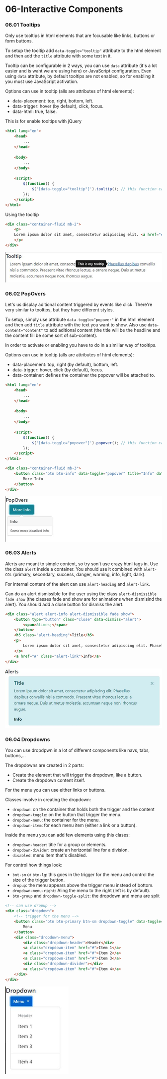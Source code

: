 # 06-Interactive Components

### 06.01 Tooltips

Only use tooltips in html elements that are focusable like links, buttons or form buttons.


To setup the tooltip add `data-toggle="tooltip"` attribute to the html element and then add the `title` attribute with some text in it.

Tooltip can be configurable in 2 ways, you can use `data` attribute (it's a lot easier and is waht we are using here) or JavaScript configuration. Even using `data` attribute, by default tooltips are not enabled, so for enabling it you must use JavaScript activation.


Options can use in tooltip (alls are attributes of html elements):
 - data-placement: top, right, bottom, left.
 - data-trigger: hover (by default), click, focus.
 - data-html: true, false. 

This is for enable tooltips with jQuery
```html
<html lang="en">
    <head>
        ...
    </head>

    <body>
        ...
    </body>

    <script>
        $(function() {
            $('[data-toggle="tooltip"]').tooltip(); // this function can receive options object.
        });
    </script>
</html>
```

Using the tooltip
```html
<div class="container-fluid mb-2">
    <p>
    Lorem ipsum dolor sit amet, consectetur adipiscing elit. <a href="#" data-toggle="tooltip" data-placement="left" title="This is my tooltip">Phasellus dapibus</a> convallis nisi a commodo. Praesent vitae rhoncus lectus, a ornare neque. Duis ut metus molestie, accumsan neque non, rhoncus augue.
    </p>
</div>
```

![img1](./img/Tooltip1.JPG)

### 06.02 PopOvers

Let's us display aditional content triggered by events like click. There're very similar to tooltips, but they have different styles.

To setup, simply use attribute `data-toggle="popover"` in the html element and then add `title` attribute with the text you want to show. Also use `data-content="content"` to add aditional content (the title will be the headline and the content fill be some sort of sub-content).

In order to activate or enabling you have to do in a similiar way of tooltips.

Options can use in tooltip (alls are attributes of html elements):
 - data-placement: top, right (by default), bottom, left.
 - data-trigger: hover, click (by default), focus.
 - data-container: defines the container the popover will be attached to.

```html
<html lang="en">
    <head>
        ...
    </head>

    <body>
        ...
    </body>

    <script>
        $(function() {
            $('[data-toggle="popover"]').popover(); // this function can receive options object.
        });
    </script>
</html>
```

```html
<div class="container-fluid mb-3">
    <button class="btn btn-info" data-toggle="popover" title="Info" data-content="Some more deatiled info" data-placement="bottom">
        More Info
    </button>
</div>
```

![img2](./img/PopOvers1.JPG)

### 06.03 Alerts

Alerts are meant to simple content, so try son't use crazy html tags in. Use the class `alert` inside a container. You should use it combined with `alert-COL` (primary, secondary, success, danger, warning, info, light, dark).

For internal content of the alert can use `alert-heading` and `alert-link`.

Can do an alert dismissible for the user using the class `alert-dismissible fade show` (the classes fade and show are for animations when dismisind the alert). You should add a close button for dismiss the alert.

```html
<div class="alert alert-info alert-dismissible fade show">
    <button type="button" class="close" data-dismiss="alert">
        <span>&times;</span>
    </button>
    <h5 class="alert-heading">Title</h5>
    <p>
        Lorem ipsum dolor sit amet, consectetur adipiscing elit. Phasellus dapibus convallis nisi a commodo. Praesent vitae rhoncus lectus, a ornare neque. Duis ut metus molestie, accumsan neque non, rhoncus augue.
    </p>
    <a href="#" class="alert-link">Info</a>
</div>
```

![img3](./img/Alerts.JPG)

### 06.04 Dropdowns

You can use dropdpwn in a lot of different components like navs, tabs, buttons,... 

The dropdowns are created in 2 parts: 
 - Create the element that will trigger the dropdown, like a button.
 - Create the dropdown content itself.

For the menu you can use either links or buttons.

Classes involve in creating the dropdown:
 - `dropdown`: on the container that holds both the trigger and the content
 - `dropdown-toggle`: on the button that trigger the menu.
 - `dropdown-menu`: the container for the menu.
 - `dropdown-item`: for each menu item (either a link or a button).

Inside the menu you can add few elements using this clases:
 - `dropdown-header`: title for a group or elements.
 - `dropdown-divider`: create an horizontal line for a division.
 - `disabled`: menu item that's disabled.

For control how things look:
 - `bnt-sm` or `btn-lg`: this goes in the trigger for the menu and control the size of the trigger button.
 - `dropup`:  the menu appears above the trigger menu instead of bottom.
 - `dropdown-menu-right`: Aling the menu to the right (left is by default).
 - `btn-group` and `dropdown-toggle-split`: the dropdown and menu are split

```html
<!-- can use dropup -->
<div class="dropdown">
    <!-- trigger for the menu -->
    <button class="btn btn-primary btn-sm dropdown-toggle" data-toggle="dropdown" type="button"> 
        Menu
    </button>
    <div class="dropdown-menu">
        <div class="dropdown-header">Header</div>
        <a class="dropdown-item" href="#">Item 1</a>
        <a class="dropdown-item" href="#">Item 2</a>
        <a class="dropdown-item" href="#">Item 3</a>
        <div class="dropdown-divider"></div>
        <a class="dropdown-item" href="#">Item 4</a>
    </div>
</div>
```
![img4](./img/Dropdown1.JPG)


